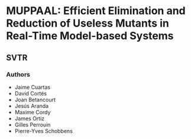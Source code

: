 # MUPPAAL: Efficient Elimination and Reduction of Useless Mutants in Real-Time Model-based Systems
## SVTR


### Authors
- Jaime Cuartas
- David Cortés
- Joan Betancourt
- Jesús Aranda
- Maxime Cordy
- James Ortiz
- Gilles Perrouin
- Pierre-Yves Schobbens
